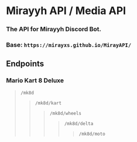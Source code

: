 # Mirayyh API / Media API

### The API for Mirayyh Discord Bot.

### Base: `https://mirayxs.github.io/MirayAPI/`

## Endpoints

### Mario Kart 8 Deluxe

> `/mk8d`
>> `/mk8d/kart`
>>> `/mk8d/wheels`
>>>> `/mk8d/delta`
>>>>> `/mk8d/moto`
